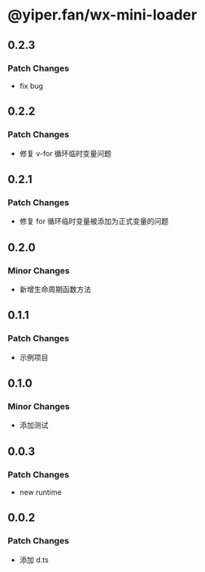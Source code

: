 # @yiper.fan/wx-mini-loader

## 0.2.3

### Patch Changes

- fix bug

## 0.2.2

### Patch Changes

- 修复 v-for 循环临时变量问题

## 0.2.1

### Patch Changes

- 修复 for 循环临时变量被添加为正式变量的问题

## 0.2.0

### Minor Changes

- 新增生命周期函数方法

## 0.1.1

### Patch Changes

- 示例项目

## 0.1.0

### Minor Changes

- 添加测试

## 0.0.3

### Patch Changes

- new runtime

## 0.0.2

### Patch Changes

- 添加 d.ts
